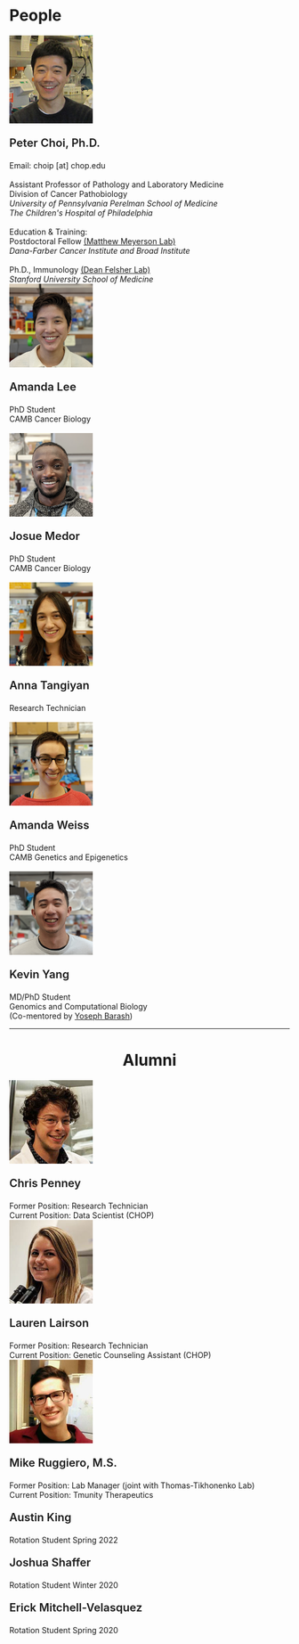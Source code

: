 # People

<div class="people-grid-wrapper">
    <div class="people-grid-item">
        <div class="flex-container">
            <!--- Peter Choi --->
            <div class="people-picture" style="position:relative">
                <img class="people-img" src="/img/people/PeterChoi_Photo.jpg" style="width:150px">
            </div>
            <!-- -->
            <div class="people-text">
                <p style=font-weight:600;font-size:20px>Peter Choi, Ph.D.</p>
                <span style=font-weight:400>Email:</span> choip [at] chop.edu<br>
                <br>
                Assistant Professor of Pathology and Laboratory Medicine<br>
                Division of Cancer Pathobiology<br>
                <i>University of Pennsylvania Perelman School of Medicine<br>
                The Children's Hospital of Philadelphia</i><br>
                <br>
                <span style="text-decoration:none;font-weight:400">Education & Training:</span><br>
                Postdoctoral Fellow <a class="link_out" href=https://meyersonlab.dana-farber.org/ target="blank">(Matthew Meyerson Lab)</a><br>
                <i>Dana-Farber Cancer Institute and Broad Institute</i><br>
                <br>
                Ph.D., Immunology <a class="link_out" href=http://med.stanford.edu/felsherlab.html target="blank">(Dean Felsher Lab)</a><br>
                <i>Stanford University School of Medicine</i><br>
            </div>
        </div>
    </div>
    <div class="people-grid-item">
        <div class="flex-container">
            <!-- Amanda Lee -->
            <div class="people-picture" style="position:relative">
                <img class="people-img" src="/img/people/Amanda_Lee_portrait.png" style="width:150px">
            </div>
            <div class="people-text">
                <p style=font-weight:600;font-size:20px>Amanda Lee</p>
                <!-- <span style=font-weight:400>Email:</span> lee533 [at] pennmedicine.upenn.edu<br> -->
                PhD Student<br>
                CAMB Cancer Biology<br>
                <br>
                <!-- <span style="text-decoration:none;font-weight:400">Education & Training:</span><br>
                Postdoctoral Fellow <a class="link_out" href=https://meyersonlab.dana-farber.org/ target="blank">(Matthew Meyerson Lab)</a><br>
                <i>Dana-Farber Cancer Institute and Broad Institute</i><br>
                <br>
                Ph.D., Immunology <a class="link_out" href=http://med.stanford.edu/felsherlab.html target="blank">(Dean Felsher Lab)</a><br>
                <i>Stanford University School of Medicine></i><br> -->
            </div>
        </div>
    </div>
    <div class="people-grid-item">
        <div class="flex-container">
            <!-- Amanda Lee -->
            <div class="people-picture" style="position:relative">
                <img class="people-img" src="/img/people/Josue_portrait_cropped.png" style="width:150px">
            </div>
            <div class="people-text">
                <p style=font-weight:600;font-size:20px>Josue Medor</p>
                <!-- <span style=font-weight:400>Email:</span> lee533 [at] pennmedicine.upenn.edu<br> -->
                PhD Student<br>
                CAMB Cancer Biology<br>
                <br>
                <!-- <span style="text-decoration:none;font-weight:400">Education & Training:</span><br>
                Postdoctoral Fellow <a class="link_out" href=https://meyersonlab.dana-farber.org/ target="blank">(Matthew Meyerson Lab)</a><br>
                <i>Dana-Farber Cancer Institute and Broad Institute</i><br>
                <br>
                Ph.D., Immunology <a class="link_out" href=http://med.stanford.edu/felsherlab.html target="blank">(Dean Felsher Lab)</a><br>
                <i>Stanford University School of Medicine></i><br> -->
            </div>
        </div>
    </div>
    <div class="people-grid-item">
        <div class="flex-container">
            <!-- Amanda Lee -->
            <div class="people-picture" style="position:relative">
                <img class="people-img" src="/img/people/Anna_portrait_cropped.png" style="width:150px">
            </div>
            <div class="people-text">
                <p style=font-weight:600;font-size:20px>Anna Tangiyan</p>
                <!-- <span style=font-weight:400>Email:</span> lee533 [at] pennmedicine.upenn.edu<br> -->
                Research Technician<br>
                <br>
                <!-- <span style="text-decoration:none;font-weight:400">Education & Training:</span><br>
                Postdoctoral Fellow <a class="link_out" href=https://meyersonlab.dana-farber.org/ target="blank">(Matthew Meyerson Lab)</a><br>
                <i>Dana-Farber Cancer Institute and Broad Institute</i><br>
                <br>
                Ph.D., Immunology <a class="link_out" href=http://med.stanford.edu/felsherlab.html target="blank">(Dean Felsher Lab)</a><br>
                <i>Stanford University School of Medicine></i><br> -->
            </div>
        </div>
    </div>
    <div class="people-grid-item">
        <div class="flex-container">
            <!-- Amanda Lee -->
            <div class="people-picture" style="position:relative">
                <img class="people-img" src="/img/people/Amanda_Weiss_portrait.png" style="width:150px">
            </div>
            <div class="people-text">
                <p style=font-weight:600;font-size:20px>Amanda Weiss</p>
                <!-- <span style=font-weight:400>Email:</span> lee533 [at] pennmedicine.upenn.edu<br> -->
                PhD Student<br>
                CAMB Genetics and Epigenetics<br>
                <br>
                <!-- <span style="text-decoration:none;font-weight:400">Education & Training:</span><br>
                Postdoctoral Fellow <a class="link_out" href=https://meyersonlab.dana-farber.org/ target="blank">(Matthew Meyerson Lab)</a><br>
                <i>Dana-Farber Cancer Institute and Broad Institute</i><br>
                <br>
                Ph.D., Immunology <a class="link_out" href=http://med.stanford.edu/felsherlab.html target="blank">(Dean Felsher Lab)</a><br>
                <i>Stanford University School of Medicine></i><br> -->
            </div>
        </div>
    </div>
    <div class="people-grid-item">
        <div class="flex-container">
            <!-- Kevin Yang -->
            <div class="people-picture" style="position:relative">
                <img class="people-img" src="/img/people/Kevin_Yang_portrait_cropped.png" style="width:150px">
            </div>
            <div class="people-text">
                <p style=font-weight:600;font-size:20px>Kevin Yang</p>
                <!-- <span style=font-weight:400>Email:</span> lee533 [at] pennmedicine.upenn.edu<br> -->
                MD/PhD Student<br>
                Genomics and Computational Biology<br>
                (Co-mentored by <a class="link_out" href=https://www.biociphers.org/ target="blank">Yoseph Barash</a>)
                <!-- <span style="text-decoration:none;font-weight:400">Education & Training:</span><br>
                Postdoctoral Fellow <a class="link_out" href=https://meyersonlab.dana-farber.org/ target="blank">(Matthew Meyerson Lab)</a><br>
                <i>Dana-Farber Cancer Institute and Broad Institute</i><br>
                <br>
                Ph.D., Immunology <a class="link_out" href=http://med.stanford.edu/felsherlab.html target="blank">(Dean Felsher Lab)</a><br>
                <i>Stanford University School of Medicine></i><br> -->
            </div>
        </div>
    </div>
    <hr>
    <!--- ALUMNI --->
    <h1 style="text-align:center">Alumni</h1>
    <div class="people-grid-item">
        <div class="flex-container">
            <!-- Chris Penney -->
            <div class="people-picture" style="position:relative">
                <img class="people-img" src="/img/people/ChrisPenney_Photo.jpg" style="width:150px">
            </div>
            <div class="people-text">
                <p style=font-weight:600;font-size:20px>Chris Penney</p>
                <!-- <span style=font-weight:400>Email:</span> none [at] pennmedicine.upenn.edu<br> -->
                <span style="text-decoration:none;font-weight:400">Former Position: Research Technician</span><br>
                <span style="text-decoration:none;font-weight:400">Current Position: Data Scientist (CHOP)<br>                
                <!-- <span style="text-decoration:none;font-weight:400">Education & Training:</span><br>
                Postdoctoral Fellow <a class="link_out" href=https://meyersonlab.dana-farber.org/ target="blank">(Matthew Meyerson Lab)</a><br>
                <i>Dana-Farber Cancer Institute and Broad Institute</i><br>
                <br>
                Ph.D., Immunology <a class="link_out" href=http://med.stanford.edu/felsherlab.html target="blank">(Dean Felsher Lab)</a><br>
                <i>Stanford University School of Medicine></i><br> -->
            </div>
        </div>
    </div>
    <div class="people-grid-item">
        <div class="flex-container">
            <!-- Lauren Lairson -->
            <div class="people-picture" style="position:relative">
                <img class="people-img" src="/img/people/LaurenLairson_Photo.jpg" style="width:150px">
            </div>
            <div class="people-text">
                <p style=font-weight:600;font-size:20px>Lauren Lairson</p>
                <!-- <span style=font-weight:400>Email:</span> none [at] pennmedicine.upenn.edu<br> -->
                <span style="text-decoration:none;font-weight:400">Former Position: Research Technician</span><br>
                <span style="text-decoration:none;font-weight:400">Current Position: Genetic Counseling Assistant (CHOP)<br>
            </div>
        </div>
    </div>
    <div class="people-grid-item">
        <div class="flex-container">
            <!-- Mike Ruggiero -->
            <div class="people-picture" style="position:relative">
                <img class="people-img" src="/img/people/MikeRuggiero_Photo.jpg" style="width:150px">
            </div>
            <div class="people-text">
                <p style=font-weight:600;font-size:20px>Mike Ruggiero, M.S.</p>
                <!-- <span style=font-weight:400>Email:</span> none [at] pennmedicine.upenn.edu<br> -->
                <span style="text-decoration:none;font-weight:400">Former Position: Lab Manager (joint with Thomas-Tikhonenko Lab)</span><br>
                <span style="text-decoration:none;font-weight:400">Current Position: Tmunity Therapeutics<br>
            </div>
        </div>
    </div>
    <div class="people-text">
        <p style=font-weight:600;font-size:20px>Austin King</p>
        <!-- <span style=font-weight:400>Email:</span> none [at] pennmedicine.upenn.edu<br> -->
        <span style="text-decoration:none;font-weight:400">Rotation Student Spring 2022</span><br>
    </div>
    <div class="people-text">
        <p style=font-weight:600;font-size:20px>Joshua Shaffer</p>
        <!-- <span style=font-weight:400>Email:</span> none [at] pennmedicine.upenn.edu<br> -->
        <span style="text-decoration:none;font-weight:400">Rotation Student Winter 2020</span><br>
    </div>
    <div class="people-text">
        <p style=font-weight:600;font-size:20px>Erick Mitchell-Velasquez</p>
        <!-- <span style=font-weight:400>Email:</span> none [at] pennmedicine.upenn.edu<br> -->
        <span style="text-decoration:none;font-weight:400">Rotation Student Spring 2020</span><br>
    </div>
</div>

